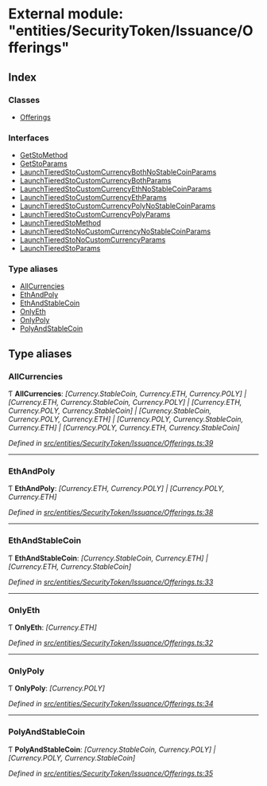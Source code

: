 # External module: "entities/SecurityToken/Issuance/Offerings"

## Index

### Classes

- [Offerings](../classes/_entities_securitytoken_issuance_offerings_.offerings.md)

### Interfaces

- [GetStoMethod](../interfaces/_entities_securitytoken_issuance_offerings_.getstomethod.md)
- [GetStoParams](../interfaces/_entities_securitytoken_issuance_offerings_.getstoparams.md)
- [LaunchTieredStoCustomCurrencyBothNoStableCoinParams](../interfaces/_entities_securitytoken_issuance_offerings_.launchtieredstocustomcurrencybothnostablecoinparams.md)
- [LaunchTieredStoCustomCurrencyBothParams](../interfaces/_entities_securitytoken_issuance_offerings_.launchtieredstocustomcurrencybothparams.md)
- [LaunchTieredStoCustomCurrencyEthNoStableCoinParams](../interfaces/_entities_securitytoken_issuance_offerings_.launchtieredstocustomcurrencyethnostablecoinparams.md)
- [LaunchTieredStoCustomCurrencyEthParams](../interfaces/_entities_securitytoken_issuance_offerings_.launchtieredstocustomcurrencyethparams.md)
- [LaunchTieredStoCustomCurrencyPolyNoStableCoinParams](../interfaces/_entities_securitytoken_issuance_offerings_.launchtieredstocustomcurrencypolynostablecoinparams.md)
- [LaunchTieredStoCustomCurrencyPolyParams](../interfaces/_entities_securitytoken_issuance_offerings_.launchtieredstocustomcurrencypolyparams.md)
- [LaunchTieredStoMethod](../interfaces/_entities_securitytoken_issuance_offerings_.launchtieredstomethod.md)
- [LaunchTieredStoNoCustomCurrencyNoStableCoinParams](../interfaces/_entities_securitytoken_issuance_offerings_.launchtieredstonocustomcurrencynostablecoinparams.md)
- [LaunchTieredStoNoCustomCurrencyParams](../interfaces/_entities_securitytoken_issuance_offerings_.launchtieredstonocustomcurrencyparams.md)
- [LaunchTieredStoParams](../interfaces/_entities_securitytoken_issuance_offerings_.launchtieredstoparams.md)

### Type aliases

- [AllCurrencies](_entities_securitytoken_issuance_offerings_.md#allcurrencies)
- [EthAndPoly](_entities_securitytoken_issuance_offerings_.md#ethandpoly)
- [EthAndStableCoin](_entities_securitytoken_issuance_offerings_.md#ethandstablecoin)
- [OnlyEth](_entities_securitytoken_issuance_offerings_.md#onlyeth)
- [OnlyPoly](_entities_securitytoken_issuance_offerings_.md#onlypoly)
- [PolyAndStableCoin](_entities_securitytoken_issuance_offerings_.md#polyandstablecoin)

## Type aliases

### AllCurrencies

Ƭ **AllCurrencies**: _[Currency.StableCoin, Currency.ETH, Currency.POLY] | [Currency.ETH, Currency.StableCoin, Currency.POLY] | [Currency.ETH, Currency.POLY, Currency.StableCoin] | [Currency.StableCoin, Currency.POLY, Currency.ETH] | [Currency.POLY, Currency.StableCoin, Currency.ETH] | [Currency.POLY, Currency.ETH, Currency.StableCoin]_

_Defined in [src/entities/SecurityToken/Issuance/Offerings.ts:39](https://github.com/PolymathNetwork/polymath-sdk/blob/c47ae7a/src/entities/SecurityToken/Issuance/Offerings.ts#L39)_

---

### EthAndPoly

Ƭ **EthAndPoly**: _[Currency.ETH, Currency.POLY] | [Currency.POLY, Currency.ETH]_

_Defined in [src/entities/SecurityToken/Issuance/Offerings.ts:38](https://github.com/PolymathNetwork/polymath-sdk/blob/c47ae7a/src/entities/SecurityToken/Issuance/Offerings.ts#L38)_

---

### EthAndStableCoin

Ƭ **EthAndStableCoin**: _[Currency.StableCoin, Currency.ETH] | [Currency.ETH, Currency.StableCoin]_

_Defined in [src/entities/SecurityToken/Issuance/Offerings.ts:33](https://github.com/PolymathNetwork/polymath-sdk/blob/c47ae7a/src/entities/SecurityToken/Issuance/Offerings.ts#L33)_

---

### OnlyEth

Ƭ **OnlyEth**: _[Currency.ETH]_

_Defined in [src/entities/SecurityToken/Issuance/Offerings.ts:32](https://github.com/PolymathNetwork/polymath-sdk/blob/c47ae7a/src/entities/SecurityToken/Issuance/Offerings.ts#L32)_

---

### OnlyPoly

Ƭ **OnlyPoly**: _[Currency.POLY]_

_Defined in [src/entities/SecurityToken/Issuance/Offerings.ts:34](https://github.com/PolymathNetwork/polymath-sdk/blob/c47ae7a/src/entities/SecurityToken/Issuance/Offerings.ts#L34)_

---

### PolyAndStableCoin

Ƭ **PolyAndStableCoin**: _[Currency.StableCoin, Currency.POLY] | [Currency.POLY, Currency.StableCoin]_

_Defined in [src/entities/SecurityToken/Issuance/Offerings.ts:35](https://github.com/PolymathNetwork/polymath-sdk/blob/c47ae7a/src/entities/SecurityToken/Issuance/Offerings.ts#L35)_
